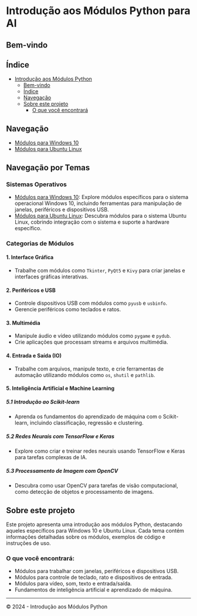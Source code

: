 # Introdução aos Módulos Python para AI

## Bem-vindo

## Índice
- [Introdução aos Módulos Python](#introdução-aos-módulos-python)
  - [Bem-vindo](#bem-vindo)
  - [Índice](#índice)
  - [Navegação](#navegação)
  - [Sobre este projeto](#sobre-este-projeto)
    - [O que você encontrará](#o-que-você-encontrará)

## Navegação
- [Módulos para Windows 10](modulos_windows.md)
- [Módulos para Ubuntu Linux](modulos_ubuntu.md)

## Navegação por Temas

### Sistemas Operativos
- [Módulos para Windows 10](modulos_windows.md): Explore módulos específicos para o sistema operacional Windows 10, incluindo ferramentas para manipulação de janelas, periféricos e dispositivos USB.
- [Módulos para Ubuntu Linux](modulos_ubuntu.md): Descubra módulos para o sistema Ubuntu Linux, cobrindo integração com o sistema e suporte a hardware específico.

### Categorias de Módulos

#### 1. Interface Gráfica
- Trabalhe com módulos como `Tkinter`, `PyQt5` e `Kivy` para criar janelas e interfaces gráficas interativas.

#### 2. Periféricos e USB
- Controle dispositivos USB com módulos como `pyusb` e `usbinfo`.
- Gerencie periféricos como teclados e ratos.

#### 3. Multimédia
- Manipule áudio e vídeo utilizando módulos como `pygame` e `pydub`.
- Crie aplicações que processam streams e arquivos multimédia.

#### 4. Entrada e Saída (IO)
- Trabalhe com arquivos, manipule texto, e crie ferramentas de automação utilizando módulos como `os`, `shutil` e `pathlib`.

#### 5. Inteligência Artificial e Machine Learning

##### 5.1 Introdução ao Scikit-learn
- Aprenda os fundamentos do aprendizado de máquina com o Scikit-learn, incluindo classificação, regressão e clustering.

##### 5.2 Redes Neurais com TensorFlow e Keras
- Explore como criar e treinar redes neurais usando TensorFlow e Keras para tarefas complexas de IA.

##### 5.3 Processamento de Imagem com OpenCV
- Descubra como usar OpenCV para tarefas de visão computacional, como detecção de objetos e processamento de imagens.

## Sobre este projeto
Este projeto apresenta uma introdução aos módulos Python, destacando aqueles específicos para Windows 10 e Ubuntu Linux. Cada tema contém informações detalhadas sobre os módulos, exemplos de código e instruções de uso.

### O que você encontrará:
- Módulos para trabalhar com janelas, periféricos e dispositivos USB.
- Módulos para controle de teclado, rato e dispositivos de entrada.
- Módulos para vídeo, som, texto e entrada/saída.
- Fundamentos de inteligência artificial e aprendizado de máquina.

---

&copy; 2024 - Introdução aos Módulos Python
